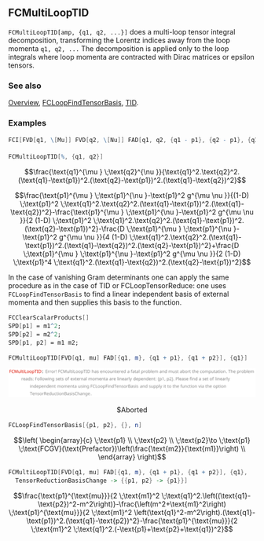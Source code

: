 ## FCMultiLoopTID

`FCMultiLoopTID[amp, {q1, q2, ...}]` does a multi-loop tensor integral decomposition, transforming the Lorentz indices away from the loop momenta `q1, q2, ...` The decomposition is applied only to the loop integrals where loop momenta are contracted with Dirac matrices or epsilon tensors.

### See also

[Overview](Extra/FeynCalc.md), [FCLoopFindTensorBasis](FCLoopFindTensorBasis.md), [TID](TID.md).

### Examples

```mathematica
FCI[FVD[q1, \[Mu]] FVD[q2, \[Nu]] FAD[q1, q2, {q1 - p1}, {q2 - p1}, {q1 - q2}]] 
 
FCMultiLoopTID[%, {q1, q2}]
```

$$\frac{\text{q1}^{\mu } \;\text{q2}^{\nu }}{\text{q1}^2.\text{q2}^2.(\text{q1}-\text{p1})^2.(\text{q2}-\text{p1})^2.(\text{q1}-\text{q2})^2}$$

$$\frac{\text{p1}^{\mu } \;\text{p1}^{\nu }-\text{p1}^2 g^{\mu \nu }}{(1-D) \;\text{p1}^2 \;\text{q1}^2.\text{q2}^2.(\text{q1}-\text{p1})^2.(\text{q1}-\text{q2})^2}-\frac{\text{p1}^{\mu } \;\text{p1}^{\nu }-\text{p1}^2 g^{\mu \nu }}{2 (1-D) \;\text{p1}^2 \;\text{q1}^2.\text{q2}^2.(\text{q1}-\text{p1})^2.(\text{q2}-\text{p1})^2}-\frac{D \;\text{p1}^{\mu } \;\text{p1}^{\nu }-\text{p1}^2 g^{\mu \nu }}{4 (1-D) \;\text{q1}^2.\text{q2}^2.(\text{q1}-\text{p1})^2.(\text{q1}-\text{q2})^2.(\text{q2}-\text{p1})^2}+\frac{D \;\text{p1}^{\mu } \;\text{p1}^{\nu }-\text{p1}^2 g^{\mu \nu }}{2 (1-D) \;\text{p1}^4 \;\text{q1}^2.(\text{q1}-\text{q2})^2.(\text{q2}-\text{p1})^2}$$

In the case of vanishing Gram determinants one can apply the same procedure as in the case of TID or FCLoopTensorReduce: one uses `FCLoopFindTensorBasis` to find a linear independent basis of external momenta and then supplies this basis to the function.

```mathematica
FCClearScalarProducts[]
SPD[p1] = m1^2;
SPD[p2] = m2^2;
SPD[p1, p2] = m1 m2;
```

```mathematica
FCMultiLoopTID[FVD[q1, mu] FAD[{q1, m}, {q1 + p1}, {q1 + p2}], {q1}]
```

![0h2gltw65l2pe](img/0h2gltw65l2pe.svg)

$$\text{\$Aborted}$$

```mathematica
FCLoopFindTensorBasis[{p1, p2}, {}, n]
```

$$\left(
\begin{array}{c}
 \;\text{p1} \\
 \;\text{p2} \\
 \;\text{p2}\to \;\text{p1} \;\text{FCGV}(\text{Prefactor})\left(\frac{\text{m2}}{\text{m1}}\right) \\
\end{array}
\right)$$

```mathematica
FCMultiLoopTID[FVD[q1, mu] FAD[{q1, m}, {q1 + p1}, {q1 + p2}], {q1}, 
  TensorReductionBasisChange -> {{p1, p2} -> {p1}}]
```

$$\frac{\text{p1}^{\text{mu}}}{2 \;\text{m1}^2 \;\text{q1}^2.\left((\text{q1}-\text{p2})^2-m^2\right)}-\frac{\left(m^2+\text{m1}^2\right) \;\text{p1}^{\text{mu}}}{2 \;\text{m1}^2 \left(\text{q1}^2-m^2\right).(\text{q1}-\text{p1})^2.(\text{q1}-\text{p2})^2}-\frac{\text{p1}^{\text{mu}}}{2 \;\text{m1}^2 \;\text{q1}^2.(-\text{p1}+\text{p2}+\text{q1})^2}$$